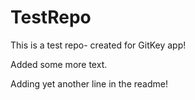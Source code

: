 # TestRepo

This is a test repo- created for GitKey app!

Added some more text.

Adding yet another line in the readme!


